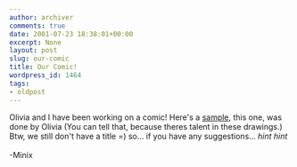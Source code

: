 ```yaml
---
author: archiver
comments: true
date: 2001-07-23 18:38:01+00:00
excerpt: None
layout: post
slug: our-comic
title: Our Comic!
wordpress_id: 1464
tags:
- oldpost
---
```


Olivia and I have been working on a comic!  Here's a <a href = "http://www.oliverweb.com/newsimages/oliviapmsday.gif">sample</a>, this one, was done by Olivia (You can tell that, because theres talent in these drawings.)  Btw, we still don't have a title =)  so... if you have any suggestions... *hint hint*<br /><br />-Minix